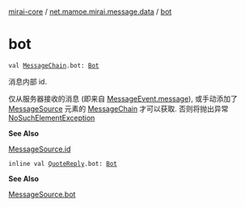 [mirai-core](../index.md) / [net.mamoe.mirai.message.data](index.md) / [bot](./bot.md)

# bot

`val `[`MessageChain`](-message-chain/index.md)`.bot: `[`Bot`](../net.mamoe.mirai/-bot/index.md)

消息内部 id.

仅从服务器接收的消息 (即来自 [MessageEvent.message](../net.mamoe.mirai.message/-message-event/message.md)), 或手动添加了 [MessageSource](-message-source/index.md) 元素的 [MessageChain](-message-chain/index.md) 才可以获取. 否则将抛出异常 [NoSuchElementException](https://kotlinlang.org/api/latest/jvm/stdlib/kotlin/-no-such-element-exception/index.html)

**See Also**

[MessageSource.id](-message-source/id.md)

`inline val `[`QuoteReply`](-quote-reply/index.md)`.bot: `[`Bot`](../net.mamoe.mirai/-bot/index.md)

**See Also**

[MessageSource.bot](-message-source/bot.md)


